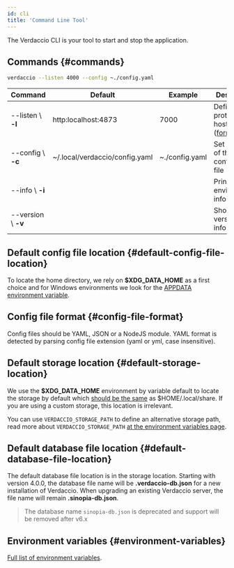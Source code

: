 ```yaml
---
id: cli
title: 'Command Line Tool'
---
```


The Verdaccio CLI is your tool to start and stop the application.

## Commands {#commands}

```bash
verdaccio --listen 4000 --config ~./config.yaml
```

| Command            | Default                        | Example        | Description                                                                                                                                                               |
| ------------------ | ------------------------------ | -------------- | ------------------------------------------------------------------------------------------------------------------------------------------------------------------------- |
| --listen \ **-l**  | http:localhost:4873            | 7000           | Define protocol + host + port ([formats](https://github.com/verdaccio/verdaccio/blob/08c36e688e8635733f92080eb3598239d43259cb/packages/node-api/src/cli-utils.ts#L7-L16)) |
| --config \ **-c**  | ~/.local/verdaccio/config.yaml | ~./config.yaml | Set location of the configuration file                                                                                                                                    |
| --info \ **-i**    |                                |                | Print local environment information                                                                                                                                       |
| --version \ **-v** |                                |                | Show version information                                                                                                                                                  |

## Default config file location {#default-config-file-location}

To locate the home directory, we rely on **$XDG_DATA_HOME** as a first choice and for Windows environments we look for the [APPDATA environment variable](https://www.howtogeek.com/318177/what-is-the-appdata-folder-in-windows/).

## Config file format {#config-file-format}

Config files should be YAML, JSON or a NodeJS module. YAML format is detected by parsing config file extension (yaml or yml, case insensitive).

## Default storage location {#default-storage-location}

We use the **$XDG_DATA_HOME** environment by variable default to locate the storage by default which [should be the same](https://askubuntu.com/questions/538526/is-home-local-share-the-default-value-for-xdg-data-home-in-ubuntu-14-04) as $HOME/.local/share.
If you are using a custom storage, this location is irrelevant.

You can use `VERDACCIO_STORAGE_PATH` to define an alternative storage path, read more about `VERDACCIO_STORAGE_PATH` [at the environment variables page](env.md#storage-path).

## Default database file location {#default-database-file-location}

The default database file location is in the storage location.
Starting with version 4.0.0, the database file name will be **.verdaccio-db.json** for a new installation of Verdaccio.
When upgrading an existing Verdaccio server, the file name will remain **.sinopia-db.json**.

> The database name `sinopia-db.json` is deprecated and support will be removed after v6.x

## Environment variables {#environment-variables}

[Full list of environment variables](env.md).
